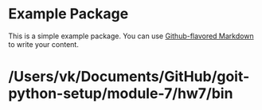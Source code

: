# Example Package

This is a simple example package. You can use
[Github-flavored Markdown](https://guides.github.com/features/mastering-markdown/)
to write your content.

# /Users/vk/Documents/GitHub/goit-python-setup/module-7/hw7/bin
